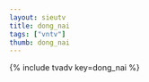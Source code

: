 ```yaml
--- 
layout: sieutv
title: dong_nai
tags: ["vntv"]
thumb: dong_nai
---
```

{% include tvadv key=dong_nai %}
